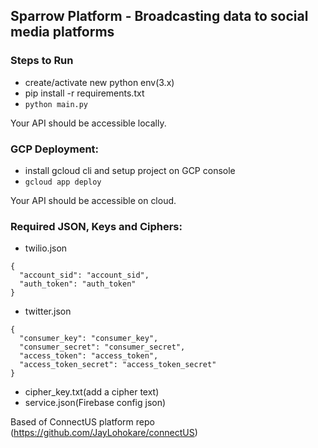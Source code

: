 ## Sparrow Platform - Broadcasting data to social media platforms


### Steps to Run
* create/activate new python env(3.x)
* pip install -r requirements.txt
* `python main.py`

Your API should be accessible locally.

### GCP Deployment:
* install gcloud cli and setup project on GCP console
* `gcloud app deploy`

Your API should be accessible on cloud.

### Required JSON, Keys and Ciphers:

* twilio.json
```
{
  "account_sid": "account_sid",
  "auth_token": "auth_token"
}
```
* twitter.json
```
{
  "consumer_key": "consumer_key",
  "consumer_secret": "consumer_secret",
  "access_token": "access_token",
  "access_token_secret": "access_token_secret"
}
```
* cipher_key.txt(add a cipher text)
* service.json(Firebase config json)


Based of ConnectUS platform repo (https://github.com/JayLohokare/connectUS)
